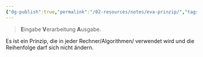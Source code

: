 ```yaml
---
{"dg-publish":true,"permalink":"/02-resources/notes/eva-prinzip/","tags":["begriff","LF02","prüfungsrelevant"],"noteIcon":"","updated":"2024-06-16T19:29:19.710+02:00"}
---
```


> **E**ingabe **V**erarbeitung **A**usgabe.

Es ist ein Prinzip, die in jeder Rechner/Algorithmen/ verwendet wird und die Reihenfolge darf sich nicht ändern.